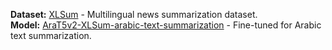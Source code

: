 **Dataset:** [XLSum](https://huggingface.co/datasets/csebuetnlp/xlsum) - Multilingual news summarization dataset.  
**Model:** [AraT5v2-XLSum-arabic-text-summarization](https://huggingface.co/omarsabri8756/AraT5v2-XLSum-arabic-text-summarization) - Fine-tuned for Arabic text summarization.

